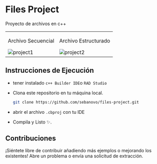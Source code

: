 # Files Project

Proyecto de archivos en c++

<table>
  <tr>
    <td>
      <p>Archivo Secuencial</p>    
       <img src="https://i.postimg.cc/3wnWtgML/project1.png" alt="project1"/>
    </td>
    <td>
      <p>Archivo Estructurado</p>
    <img src="https://i.postimg.cc/85cc9jNT/project2.png" alt="project2"/>
    </td>
  </tr>
</table>

## Instrucciones de Ejecución

- tener instalado `c++ Builder IDE`o `RAD Studio`

- Clona este repositorio en tu máquina local.

  ```bash
  git clone https://github.com/sebanovo/files-project.git
  ```

- abrir el archivo `.cbproj` con tu IDE

- Compila y Listo ✨.

## Contribuciones

¡Siéntete libre de contribuir añadiendo más ejemplos o mejorando los existentes! Abre un
problema o envía una solicitud de extracción.
